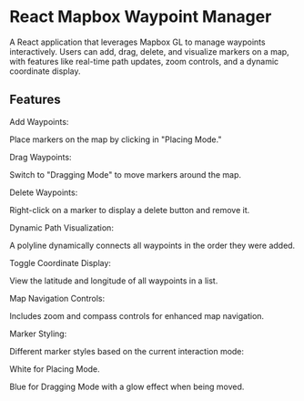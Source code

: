 # React Mapbox Waypoint Manager
A React application that leverages Mapbox GL to manage waypoints interactively. Users can add, drag, delete, and visualize markers on a map, with features like real-time path updates, zoom controls, and a dynamic coordinate display.

## Features
Add Waypoints:

Place markers on the map by clicking in "Placing Mode."

Drag Waypoints:

Switch to "Dragging Mode" to move markers around the map.

Delete Waypoints:

Right-click on a marker to display a delete button and remove it.

Dynamic Path Visualization:

A polyline dynamically connects all waypoints in the order they were added.

Toggle Coordinate Display:

View the latitude and longitude of all waypoints in a list.

Map Navigation Controls:

Includes zoom and compass controls for enhanced map navigation.

Marker Styling:

Different marker styles based on the current interaction mode:

White for Placing Mode.

Blue for Dragging Mode with a glow effect when being moved.
